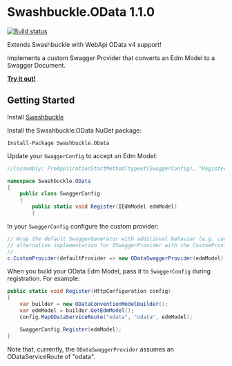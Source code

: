 Swashbuckle.OData 1.1.0
=========

[![Build status](https://ci.appveyor.com/api/projects/status/lppv9403dgwrntpa?svg=true)](https://ci.appveyor.com/project/rbeauchamp/swashbuckle-odata)

Extends Swashbuckle with WebApi OData v4 support!

Implements a custom Swagger Provider that converts an Edm Model to a Swagger Document.

__<a href="http://swashbuckleodata.azurewebsites.net/swagger/" target="_blank">Try it out!</a>__

## Getting Started ##

Install [Swashbuckle](https://github.com/domaindrivendev/Swashbuckle)

Install the Swashbuckle.OData NuGet package:

    Install-Package Swashbuckle.OData

Update your `SwaggerConfig` to accept an Edm Model:
```csharp
//[assembly: PreApplicationStartMethod(typeof(SwaggerConfig), "Register")]

namespace Swashbuckle.OData
{
    public class SwaggerConfig
    {
        public static void Register(IEdmModel edmModel)
        {
```
In your `SwaggerConfig` configure the custom provider:
```csharp
// Wrap the default SwaggerGenerator with additional behavior (e.g. caching) or provide an
// alternative implementation for ISwaggerProvider with the CustomProvider option.
//
c.CustomProvider(defaultProvider => new ODataSwaggerProvider(edmModel));
```
When you build your OData Edm Model, pass it to `SwaggerConfig` during registration. For example:
```csharp
public static void Register(HttpConfiguration config)
{
    var builder = new ODataConventionModelBuilder();
    var edmModel = builder.GetEdmModel();
    config.MapODataServiceRoute("odata", "odata", edmModel);

    SwaggerConfig.Register(edmModel);
}
```
Note that, currently, the <code>ODataSwaggerProvider</code> assumes an ODataServiceRoute of "odata".